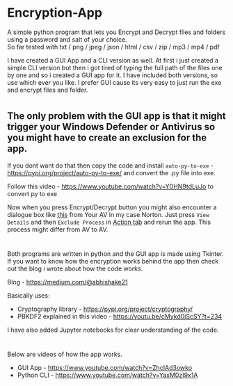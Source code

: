 # Encryption-App
A simple python program that lets you Encrypt and Decrypt files and folders using a password and salt of your choice.                            
So far tested with txt / png / jpeg / json / html / csv / zip / mp3 / mp4 / pdf

I have created a GUI App and a CLI version as well. At first i just created a simple CLI version but then i got tired of typing the full path of the files one by one and so i created a GUI app for it. I have included both versions, so use which ever you like. I prefer GUI cause its very easy to just run the exe and encrypt files and folder.
#

## The only problem with the GUI app is that it might trigger your Windows Defender or Antivirus so you might have to create an exclusion for the app.
If you dont want do that then copy the code and install `auto-py-to-exe` - https://pypi.org/project/auto-py-to-exe/ and convert the .py file into exe.

Follow this video - https://www.youtube.com/watch?v=Y0HN9tdLuJo to convert py to exe

Now when you press Encrypt/Decrypt button you might also encounter a dialogue box like [this](https://user-images.githubusercontent.com/67749693/123821128-c4417a00-d918-11eb-9744-0504a008a13c.png) from Your AV in my case Norton. Just press `View Details` and then `Exclude Process` in [Action tab](https://user-images.githubusercontent.com/67749693/123821118-c3104d00-d918-11eb-864f-dea50c14e0f1.png) and rerun the app. This process might differ from AV to AV.
#

Both programs are written in python and the GUI app is made using Tkinter. If you want to know how the encryption works behind the app then check out the blog i wrote about how the code works.

Blog - https://medium.com/@abhishake21

Basically uses:
* Cryptography library - https://pypi.org/project/cryptography/
* PBKDF2 explained in this video - https://youtu.be/cMykd0jScSY?t=234

I have also added Jupyter notebooks for clear understanding of the code.
#

Below are videos of how the app works.
* GUI App - https://www.youtube.com/watch?v=ZhcIAd3owko
* Python CLI - https://www.youtube.com/watch?v=YaxM0zI9x1A
